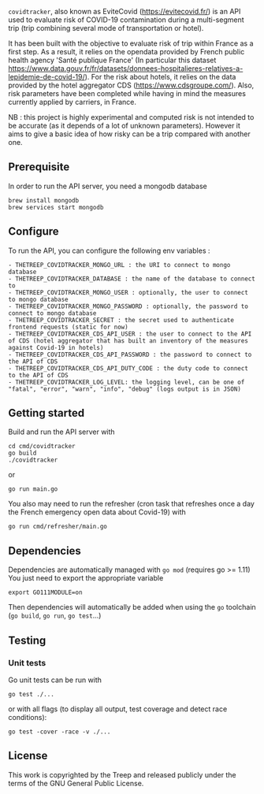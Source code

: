 `covidtracker`, also known as EviteCovid (https://evitecovid.fr/) is an API used to evaluate risk of COVID-19 contamination during a multi-segment trip (trip combining several mode of transportation or hotel).

It has been built with the objective to evaluate risk of trip within France as a first step. As a result, it relies on the opendata provided by French public health agency 'Santé publique France' (In particular this dataset https://www.data.gouv.fr/fr/datasets/donnees-hospitalieres-relatives-a-lepidemie-de-covid-19/). For the risk about hotels, it relies on the data provided by the hotel aggregator CDS (https://www.cdsgroupe.com/). Also, risk parameters have been completed while having in mind the measures currently applied by carriers, in France.

NB : this project is highly experimental and computed risk is not intended to be accurate (as it depends of a lot of unknown parameters). However it aims to give a basic idea of how risky can be a trip compared with another one.

## Prerequisite

In order to run the API server, you need a mongodb database

    brew install mongodb
    brew services start mongodb

## Configure

To run the API, you can configure the following env variables :

    - THETREEP_COVIDTRACKER_MONGO_URL : the URI to connect to mongo database
    - THETREEP_COVIDTRACKER_DATABASE : the name of the database to connect to 
    - THETREEP_COVIDTRACKER_MONGO_USER : optionally, the user to connect to mongo database
    - THETREEP_COVIDTRACKER_MONGO_PASSWORD : optionally, the password to connect to mongo database
	- THETREEP_COVIDTRACKER_SECRET : the secret used to authenticate frontend requests (static for now)
	- THETREEP_COVIDTRACKER_CDS_API_USER : the user to connect to the API of CDS (hotel aggregator that has built an inventory of the measures against Covid-19 in hotels)
	- THETREEP_COVIDTRACKER_CDS_API_PASSWORD : the password to connect to the API of CDS
	- THETREEP_COVIDTRACKER_CDS_API_DUTY_CODE : the duty code to connect to the API of CDS
    - THETREEP_COVIDTRACKER_LOG_LEVEL: the logging level, can be one of "fatal", "error", "warn", "info", "debug" (logs output is in JSON)

## Getting started

Build and run the API server with

    cd cmd/covidtracker
    go build
    ./covidtracker

or

    go run main.go

You also may need to run the refresher (cron task that refreshes once a day the French emergency open data about Covid-19) with

    go run cmd/refresher/main.go

## Dependencies

Dependencies are automatically managed with `go mod` (requires go >= 1.11)
You just need to export the appropriate variable

    export GO111MODULE=on

Then dependencies will automatically be added when using the `go` toolchain (`go build`, `go run`, `go test`...)

## Testing

### Unit tests

Go unit tests can be run with

    go test ./...

or with all flags (to display all output, test coverage and detect race conditions):

    go test -cover -race -v ./...


## License

This work is copyrighted by the Treep and released publicly under the terms of the GNU General Public License.
